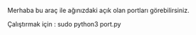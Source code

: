Merhaba bu araç ile ağınızdaki açık olan portları görebilirsiniz.

Çalıştırmak için : sudo python3 port.py 
